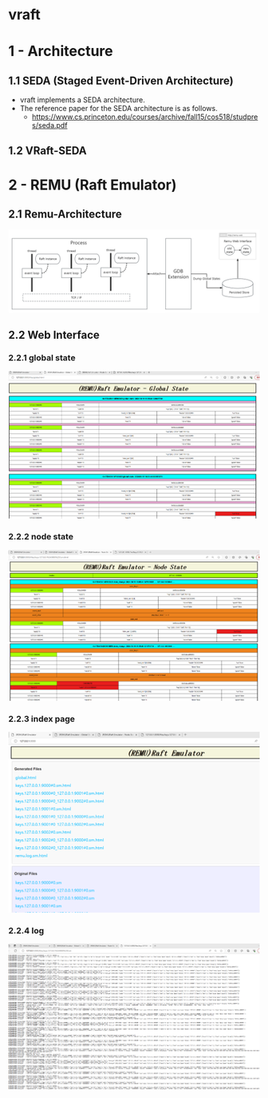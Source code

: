 # vraft

# 1 - Architecture
## 1.1 SEDA (Staged Event-Driven Architecture)
* vraft implements a SEDA architecture.
* The reference paper for the SEDA architecture is as follows.
  * https://www.cs.princeton.edu/courses/archive/fall15/cos518/studpres/seda.pdf

## 1.2 VRaft-SEDA


# 2 - REMU (Raft Emulator)

## 2.1 Remu-Architecture

![](images/remu_arch.png)

## 2.2 Web Interface

### 2.2.1 global state
![](images/remu-web2.png)

### 2.2.2 node state
![](images/remu-web3.png)

### 2.2.3 index page
![](images/remu-web.png)

### 2.2.4 log
![](images/remu-web4.png)
